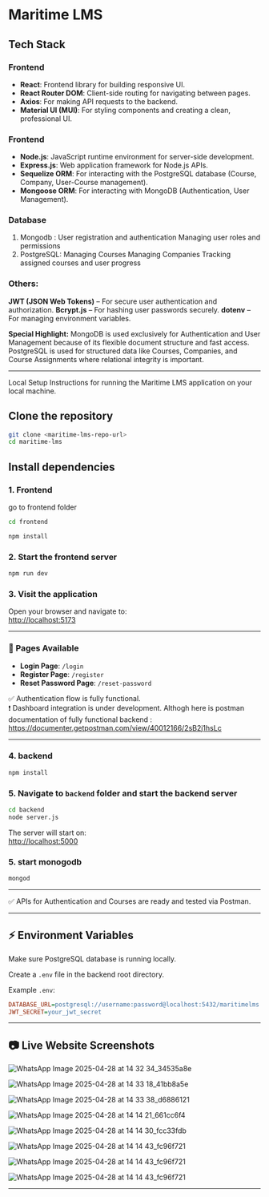 # Maritime LMS

## Tech Stack
### Frontend
- **React**: Frontend library for building responsive UI.
- **React Router DOM**: Client-side routing for navigating between pages.
- **Axios**: For making API requests to the backend.
- **Material UI (MUI)**: For styling components and creating a clean, professional UI.

### Frontend
- **Node.js**: JavaScript runtime environment for server-side development.
- **Express.js**: Web application framework for Node.js APIs.
- **Sequelize ORM**: For interacting with the PostgreSQL database (Course, Company, User-Course management).
- **Mongoose ORM**: For interacting with MongoDB (Authentication, User Management).

### Database
1. Mongodb : User registration and authentication
             Managing user roles and permissions
2. PostgreSQL: Managing Courses
               Managing Companies
               Tracking assigned courses and user progress
### Others:
**JWT (JSON Web Tokens)** – For secure user authentication and authorization.
**Bcrypt.js** – For hashing user passwords securely.
**dotenv** – For managing environment variables.

**Special Highlight:** MongoDB is used exclusively for Authentication and User Management because of its flexible document structure and fast access.
PostgreSQL is used for structured data like Courses, Companies, and Course Assignments where relational integrity is important.



---
Local Setup Instructions for running the Maritime LMS application on your local machine.

## Clone the repository

```bash
git clone <maritime-lms-repo-url>
cd maritime-lms
```


## Install dependencies
### 1. Frontend

go to frontend folder
```bash
cd frontend 
```

```bash
npm install
```

### 2. Start the frontend server

```bash
npm run dev
```

### 3. Visit the application

Open your browser and navigate to:  
[http://localhost:5173](http://localhost:5173)

---

### 📄 Pages Available

- **Login Page**: `/login`
- **Register Page**: `/register`
- **Reset Password Page**: `/reset-password`

✅ Authentication flow is fully functional.  
❗ Dashboard integration is under development. Althogh here is postman documentation of fully functional backend : https://documenter.getpostman.com/view/40012166/2sB2j1hsLc

---


### 4. backend

```bash
npm install
```

### 5. Navigate to `backend` folder and start the backend server

```bash
cd backend
node server.js
```

The server will start on:  
[http://localhost:5000](http://localhost:5000)

### 5. start monogodb

```bash
mongod
```

---

✅ APIs for Authentication and Courses are ready and tested via Postman.

---

## ⚡ Environment Variables

Make sure PostgreSQL database is running locally.

Create a `.env` file in the backend root directory.

Example `.env`:

```ini
DATABASE_URL=postgresql://username:password@localhost:5432/maritimelms
JWT_SECRET=your_jwt_secret
```

---

## 📷 Live Website Screenshots
![WhatsApp Image 2025-04-28 at 14 32 34_34535a8e](https://github.com/user-attachments/assets/088d5ed9-a1ca-436b-a2de-97dbedf0f27b)

![WhatsApp Image 2025-04-28 at 14 33 18_41bb8a5e](https://github.com/user-attachments/assets/83c51961-4370-4196-bab8-7046fd449350)

![WhatsApp Image 2025-04-28 at 14 33 38_d6886121](https://github.com/user-attachments/assets/7fd44f70-e4f7-41ae-b786-239cda08f59e)

![WhatsApp Image 2025-04-28 at 14 14 21_661cc6f4](https://github.com/user-attachments/assets/a19c4e13-72bf-491a-a3a8-ef85f0c532b4)

![WhatsApp Image 2025-04-28 at 14 14 30_fcc33fdb](https://github.com/user-attachments/assets/cb141932-2690-4563-8a88-6f473aa8950d)

![WhatsApp Image 2025-04-28 at 14 14 43_fc96f721](https://github.com/user-attachments/assets/4067b69b-11a2-4c15-a94b-f91a12d6c3bc)

![WhatsApp Image 2025-04-28 at 14 14 43_fc96f721](https://github.com/user-attachments/assets/1f11a236-981c-4ff3-a10c-266de50db5e0)

![WhatsApp Image 2025-04-28 at 14 14 43_fc96f721](https://github.com/user-attachments/assets/7326bbeb-1f63-498f-a646-8bb16a668206)

---
